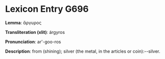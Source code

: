 # Lexicon Entry G696

**Lemma**: ἄργυρος

**Transliteration (xlit)**: árgyros

**Pronunciation**: ar'-goo-ros

**Description**:
from  (shining); silver (the metal, in the articles or coin):--silver.
